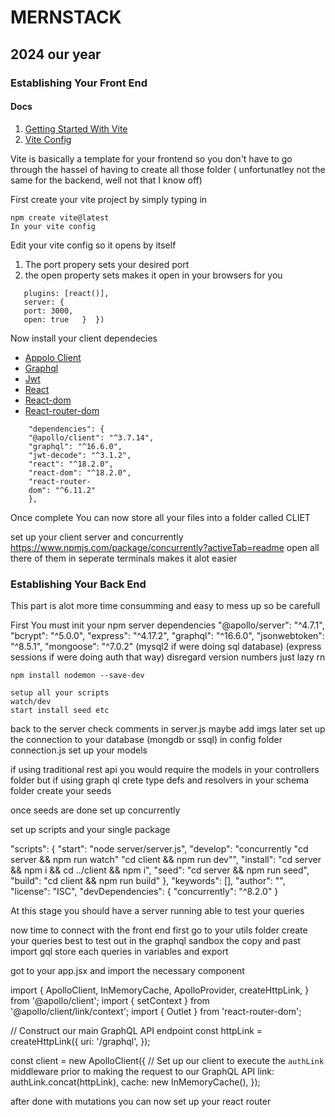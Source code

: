 # MERNSTACK
## 2024 our year

### Establishing Your Front End
#### Docs
1.  [Getting Started With Vite](https://vitejs.dev/guide/ )
2.  [Vite Config](https://vitejs.dev/config/)

Vite is basically a template for your frontend so you don't have to go through the hassel of having to create all those folder ( unfortunatley not the same for the backend, well not that I know off)

First create your vite project by simply typing in 

    
    npm create vite@latest 
    In your vite config 

Edit your vite config so it opens by itself
1. The port propery sets your desired port
2. the open property sets makes it open in your browsers for you
    
 ``````   export default defineConfig({
    plugins: [react()],
    server: {
    port: 3000,
    open: true   }  })
``````

    

Now install your client dependecies
* [Appolo Client]()
* [Graphql]()
* [Jwt]()
* [React]()
* [React-dom]()
* [React-router-dom]()
``````
    "dependencies": {
    "@apollo/client": "^3.7.14",
    "graphql": "^16.6.0",
    "jwt-decode": "^3.1.2",
    "react": "^18.2.0",
    "react-dom": "^18.2.0",
    "react-router-
    dom": "^6.11.2"
    },
 ``````   
 Once complete You can now store all your files into a folder called CLIET
 
set up your client server and concurrently
https://www.npmjs.com/package/concurrently?activeTab=readme
open all there of them in seperate terminals makes it alot easier
### Establishing Your Back End
This part is alot more time consumming and easy to mess up so be carefull

First You must init your npm
server dependencies
    "@apollo/server": "^4.7.1",
    "bcrypt": "^5.0.0",
    "express": "^4.17.2",
    "graphql": "^16.6.0",
    "jsonwebtoken": "^8.5.1",
    "mongoose": "^7.0.2"
    (mysql2 if were doing sql database)
    (express sessions if were doing auth that way)
    disregard version numbers just lazy rn

    npm install nodemon --save-dev

    setup all your scripts 
    watch/dev
    start install seed etc



back to the server
check comments in server.js
maybe add imgs later
set up the connection to your database (mongdb or ssql) in config folder connection.js
set up your models

if using traditional rest api you would require the models in your controllers folder but if using graph ql
crete type defs and resolvers in your schema folder 
create your seeds

once seeds are done set up concurrently

set up scripts and your single package

 "scripts": {
    "start": "node server/server.js",
    "develop": "concurrently \"cd server && npm run watch\" \"cd client && npm run dev\"",
    "install": "cd server && npm i && cd ../client && npm i",
    "seed": "cd server && npm run seed",
    "build": "cd client && npm run build"
  },
  "keywords": [],
  "author": "",
  "license": "ISC",
  "devDependencies": {
    "concurrently": "^8.2.0"
  }

  At this stage you should have a server running able to test your queries

  now time to connect with the front end
  first go to your utils folder
  create your queries best to test out in the graphql sandbox the copy and past
  import gql
  store each queries in variables and export

  got to your app.jsx
   and import the necessary component

import {
  ApolloClient,
  InMemoryCache,
  ApolloProvider,
  createHttpLink,
} from '@apollo/client';
import { setContext } from '@apollo/client/link/context';
import { Outlet } from 'react-router-dom';


// Construct our main GraphQL API endpoint
const httpLink = createHttpLink({
  uri: '/graphql',
});

const client = new ApolloClient({
  // Set up our client to execute the `authLink` middleware prior to making the request to our GraphQL API
  link: authLink.concat(httpLink),
  cache: new InMemoryCache(),
});

after done with mutations you can now set up your react router 